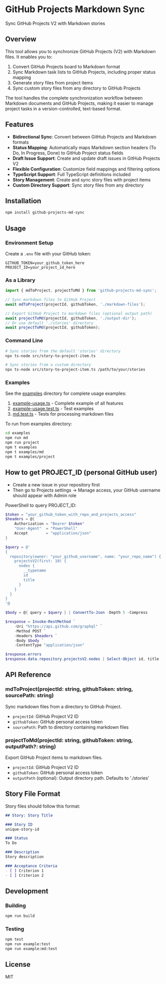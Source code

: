 # GitHub Projects Markdown Sync

Sync GitHub Projects V2 with Markdown stories

## Overview

This tool allows you to synchronize GitHub Projects (V2) with Markdown files. It enables you to:

1. Convert GitHub Projects board to Markdown format
2. Sync Markdown task lists to GitHub Projects, including proper status mapping
3. Generate story files from project items
4. Sync custom story files from any directory to GitHub Projects

The tool handles the complete synchronization workflow between Markdown documents and GitHub Projects, making it easier to manage project tasks in a version-controlled, text-based format.

## Features

- **Bidirectional Sync**: Convert between GitHub Projects and Markdown formats
- **Status Mapping**: Automatically maps Markdown section headers (To Do, In Progress, Done) to GitHub Project status fields
- **Draft Issue Support**: Create and update draft issues in GitHub Projects V2
- **Flexible Configuration**: Customize field mappings and filtering options
- **TypeScript Support**: Full TypeScript definitions included
- **Story Management**: Create and sync story files with project items
- **Custom Directory Support**: Sync story files from any directory

## Installation

```bash
npm install github-projects-md-sync
```

## Usage

### Environment Setup

Create a `.env` file with your GitHub token:

```env
GITHUB_TOKEN=your_github_token_here
PROJECT_ID=your_project_id_here
```

### As a Library

```typescript
import { mdToProject, projectToMd } from 'github-projects-md-sync';

// Sync markdown files to GitHub Project
await mdToProject(projectId, githubToken, './markdown-files');

// Export GitHub Project to markdown files (optional output path)
await projectToMd(projectId, githubToken, './output-dir');
// Or use default './stories' directory
await projectToMd(projectId, githubToken);
```

### Command Line

```bash
# Sync stories from the default 'stories' directory
npx ts-node src/story-to-project-item.ts

# Sync stories from a custom directory
npx ts-node src/story-to-project-item.ts /path/to/your/stories
```

### Examples

See the [examples](examples/) directory for complete usage examples:

1. [example-usage.ts](examples/example-usage.ts) - Complete example of all features
2. [example-usage.test.ts](examples/example-usage.test.ts) - Test examples
3. [md.test.ts](examples/md.test.ts) - Tests for processing markdown files

To run from examples directory:

```bash
cd examples
npm run md
npm run project
npm t examples
npm t examples/md
npm t examples/project
```

## How to get PROJECT_ID (personal GitHub user)

- Create a new issue in your repository first
- Then go to Projects settings -> Manage access, your GitHub username should appear with Admin role

PowerShell to query PROJECT_ID:

```powershell
$token = "your_github_token_with_repo_and_projects_access"
$headers = @{
    Authorization = "Bearer $token"
    "User-Agent"  = "PowerShell"
    Accept        = "application/json"
}

$query = @'
{
  repository(owner: "your_github_username", name: "your_repo_name") {
    projectsV2(first: 10) {
      nodes {
        __typename
        id
        title
      }
    }
  }
}
'@

$body = @{ query = $query } | ConvertTo-Json -Depth 5 -Compress

$response = Invoke-RestMethod `
    -Uri "https://api.github.com/graphql" `
    -Method POST `
    -Headers $headers `
    -Body $body `
    -ContentType "application/json"

$response.errors
$response.data.repository.projectsV2.nodes | Select-Object id, title
```

## API Reference

### mdToProject(projectId: string, githubToken: string, sourcePath: string)

Sync markdown files from a directory to GitHub Project.

- `projectId`: GitHub Project V2 ID
- `githubToken`: GitHub personal access token
- `sourcePath`: Path to directory containing markdown files

### projectToMd(projectId: string, githubToken: string, outputPath?: string)

Export GitHub Project items to markdown files.

- `projectId`: GitHub Project V2 ID
- `githubToken`: GitHub personal access token
- `outputPath` (optional): Output directory path. Defaults to './stories'

## Story File Format

Story files should follow this format:

```markdown
## Story: Story Title

### Story ID
unique-story-id

### Status
To Do

### Description
Story description

### Acceptance Criteria
- [ ] Criterion 1
- [ ] Criterion 2
```

## Development

### Building

```bash
npm run build
```

### Testing

```bash
npm test
npm run example:test
npm run example:md:test
```

## License

MIT